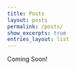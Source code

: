 ```yaml
---
title: Posts
layout: posts
permalink: /posts/
show_excerpts: true
entries_layout: list
---
```


Coming Soon!